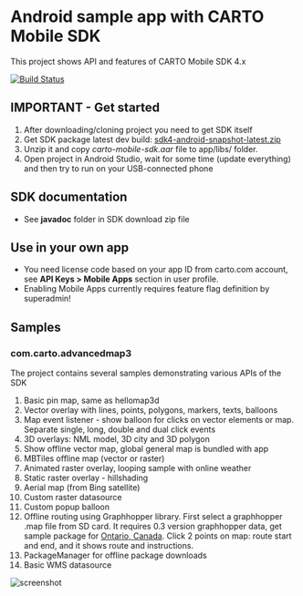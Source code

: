 # Android sample app with CARTO Mobile SDK


This project shows API and features of CARTO Mobile SDK 4.x

[![Build Status](https://travis-ci.org/CartoDB/mobile-android-samples.svg?branch=master)](https://travis-ci.org/CartoDB/mobile-android-samples)

## IMPORTANT - Get started
  1. After downloading/cloning project you need to get SDK itself
  1. Get SDK package latest dev build: [sdk4-android-snapshot-latest.zip](https://nutifront.s3.amazonaws.com/sdk_snapshots/sdk4-android-snapshot-latest.zip)
  1. Unzip it and copy *carto-mobile-sdk.aar* file to app/libs/ folder.
  1. Open project in Android Studio, wait for some time (update everything) and then try to run on your USB-connected phone

## SDK documentation
  * See **javadoc** folder in SDK download zip file

## Use in your own app
  * You need license code based on your app ID from carto.com account, see **API Keys > Mobile Apps** section in user profile. 
  * Enabling Mobile Apps currently requires feature flag definition by superadmin!


## Samples
### com.carto.advancedmap3
The project contains several samples demonstrating various APIs of the SDK

 1. Basic pin map, same as hellomap3d
 1. Vector overlay with lines, points, polygons, markers, texts, balloons
 1. Map event listener - show balloon for clicks on vector elements or map. Separate single, long, double and dual click events
 1. 3D overlays: NML model, 3D city and 3D polygon
 1. Show offline vector map, global general map is bundled with app
 1. MBTiles offline map (vector or raster)
 1. Animated raster overlay, looping sample with online weather
 1. Static raster overlay - hillshading
 2. Aerial map (from Bing satellite)
 3. Custom raster datasource
 4. Custom popup balloon
 1. Offline routing using Graphhopper library. First select a graphhopper .map file from SD card. It requires 0.3 version graphhopper data, get sample package for [Ontario, Canada](https://dl.dropboxusercontent.com/u/3573333/mapdata/graphhopper-0.3/canada-ontario-gh3.zip). Click 2 points on map: route start and end, and it shows route and instructions.
 2. PackageManager for offline package downloads
 3. Basic WMS datasource


![screenshot](http://share.gifyoutube.com/yan3Ll.gif)

